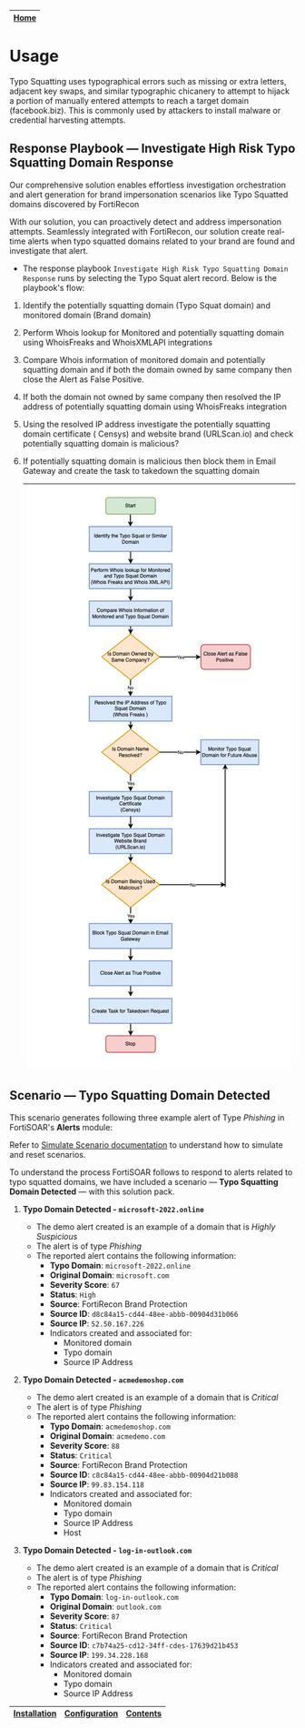 | [Home](../README.md) |
|----------------------|

# Usage
Typo Squatting uses typographical errors such as missing or extra letters, adjacent key swaps, and similar typographic chicanery to attempt to hijack a portion of manually entered attempts to reach a target domain (facebook.biz). This is commonly used by attackers to install malware or credential harvesting attempts.

## Response Playbook &mdash; Investigate High Risk Typo Squatting Domain Response

Our comprehensive solution enables effortless investigation orchestration and alert generation for brand impersonation scenarios like Typo Squatted domains discovered by FortiRecon

With our solution, you can proactively detect and address impersonation attempts. Seamlessly integrated with FortiRecon, our solution create real-time alerts when typo squatted domains related to your brand are found and investigate that alert.

- The response playbook `Investigate High Risk Typo Squatting Domain Response` runs by selecting the Typo Squat alert record. Below is the playbook's flow:

1.	Identify the potentially squatting domain (Typo Squat domain) and monitored domain (Brand domain)
2.	Perform Whois lookup for Monitored and potentially squatting domain using WhoisFreaks and WhoisXMLAPI integrations
3.	Compare Whois information of monitored domain and potentially squatting domain and if both the domain owned by same company then close the Alert as False Positive. 
4.	If both the domain not owned by same company then resolved the IP address of potentially squatting domain using WhoisFreaks integration 
5.	Using the resolved IP address investigate the potentially squatting domain certificate ( Censys)  and website brand (URLScan.io) and check potentially squatting domain is malicious?
6.	If potentially squatting domain is malicious then block them in Email Gateway and create the task to takedown the squatting domain

    |![Typo Domain Alert](./res/Typo-Squat-Domain.png)|
    |:---------------------------------------------------:|

## Scenario &mdash; Typo Squatting Domain Detected

This scenario generates following three example alert of Type *Phishing* in FortiSOAR's **Alerts** module:

Refer to [Simulate Scenario documentation](https://github.com/fortinet-fortisoar/solution-pack-soc-simulator/blob/develop/docs/usage.md) to understand how to simulate and reset scenarios.

To understand the process FortiSOAR follows to respond to alerts related to typo squatted domains, we have included a scenario &mdash; **Typo Squatting Domain Detected** &mdash; with this solution pack.

1. **Typo Domain Detected - `microsoft-2022.online`**

    - The demo alert created is an example of a domain that is *Highly Suspicious*
    - The alert is of type *Phishing*
    - The reported alert contains the following information:
        - **Typo Domain**: `microsoft-2022.online`
        - **Original Domain**: `microsoft.com`
        - **Severity Score**: `67`
        - **Status**: `High`
        - **Source**: FortiRecon Brand Protection
        - **Source ID**: `d8c84a15-cd44-48ee-abbb-00904d31b066`
        - **Source IP**: `52.50.167.226`
        - Indicators created and associated for:
            - Monitored domain
            - Typo domain
            - Source IP Address

2. **Typo Domain Detected - `acmedemoshop.com`**

    - The demo alert created is an example of a domain that is *Critical*
    - The alert is of type *Phishing*
    - The reported alert contains the following information:
        - **Typo Domain**: `acmedemoshop.com`
        - **Original Domain**: `acmedemo.com`
        - **Severity Score**: `88`
        - **Status**: `Critical`
        - **Source**: FortiRecon Brand Protection
        - **Source ID**: `c8c84a15-cd44-48ee-abbb-00904d21b088`
        - **Source IP**: `99.83.154.118`
        - Indicators created and associated for:
            - Monitored domain
            - Typo domain
            - Source IP Address
            - Host

3. **Typo Domain Detected - `log-in-outlook.com`**

    - The demo alert created is an example of a domain that is *Critical*
    - The alert is of type *Phishing*
    - The reported alert contains the following information:
        - **Typo Domain**: `log-in-outlook.com`
        - **Original Domain**: `outlook.com`
        - **Severity Score**: `87`
        - **Status**: `Critical`
        - **Source**: FortiRecon Brand Protection
        - **Source ID**: `c7b74a25-cd12-34ff-cdes-17639d21b453`
        - **Source IP**: `199.34.228.168`
        - Indicators created and associated for:
            - Monitored domain
            - Typo domain
            - Source IP Address

| [Installation](./setup.md#installation) | [Configuration](./setup.md#configuration) | [Contents](./contents.md) |
|-----------------------------------------|-------------------------------------------|---------------------------|
